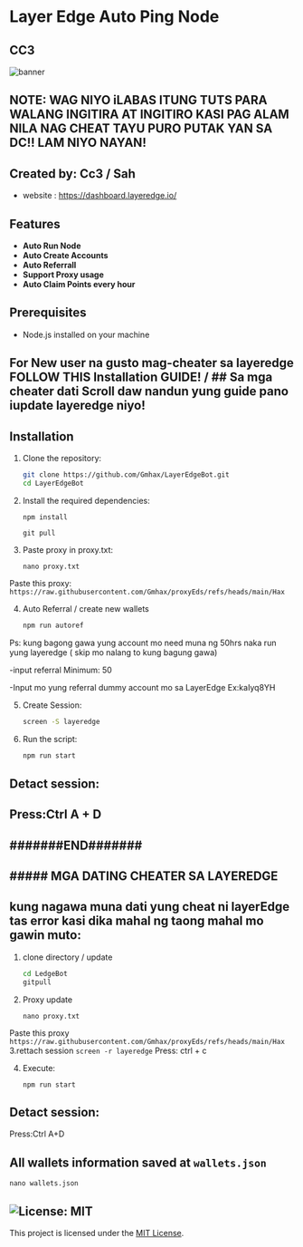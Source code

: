 # Layer Edge Auto Ping Node
## CC3



![banner](https://github.com/user-attachments/assets/f5e76b6b-6396-4598-889b-e87bc1ad1eb6)


## NOTE: WAG NIYO iLABAS ITUNG TUTS PARA WALANG INGITIRA AT INGITIRO KASI PAG ALAM NILA NAG CHEAT TAYU PURO PUTAK YAN SA DC!! LAM NIYO NAYAN! 

## Created by: Cc3 / Sah


- website : https://dashboard.layeredge.io/

## Features

- **Auto Run Node**
- **Auto Create Accounts**
- **Auto Referrall**
- **Support Proxy usage**
- **Auto Claim Points every hour**

## Prerequisites

- Node.js installed on your machine

## For New user na gusto mag-cheater sa layeredge FOLLOW THIS Installation GUIDE!    /   ## Sa mga cheater dati Scroll daw nandun yung guide pano iupdate layeredge niyo!        



## Installation

1. Clone the repository:
    ```sh
    git clone https://github.com/Gmhax/LayerEdgeBot.git
    cd LayerEdgeBot
    ```

2. Install the required dependencies:
    ```
    npm install
    ```
    ```
    git pull
    ```

3. Paste proxy in proxy.txt:

    ```
    nano proxy.txt
    ```
Paste this proxy:
    ```
    https://raw.githubusercontent.com/Gmhax/proxyEds/refs/heads/main/Hax
    ```
   
    

4. Auto Referral / create new wallets
    ```sh
    npm run autoref
    ```
  Ps: kung bagong gawa yung account mo need muna ng 50hrs naka run yung layeredge ( skip mo nalang to kung bagung gawa)
  
-input referral Minimum: 50

-Input mo yung referral dummy account mo sa LayerEdge Ex:kaIyq8YH

5. Create Session:
    ```sh
    screen -S layeredge
    ```


6. Run the script:
    ```sh
    npm run start
    ```

## Detact session:
## Press:Ctrl A + D


##  #######END#######




## ##### MGA DATING CHEATER SA LAYEREDGE #####

## kung nagawa muna dati yung cheat ni layerEdge tas error kasi dika mahal ng taong mahal mo gawin muto:

1. clone directory / update
    ```sh
    cd LedgeBot
    gitpull
    ```
2. Proxy update
    ```
    nano proxy.txt
    ```
Paste this proxy
    ```
    https://raw.githubusercontent.com/Gmhax/proxyEds/refs/heads/main/Hax
    ```
3.rettach session
    ```
    screen -r layeredge
    ```
Press: ctrl + c

4. Execute:
    ```
    npm run start
    ```


## Detact session:
Press:Ctrl A+D




## All wallets information saved at `wallets.json`
 ```
 nano wallets.json
 ```


## ![License: MIT](https://img.shields.io/badge/License-MIT-yellow.svg)

This project is licensed under the [MIT License](LICENSE).
